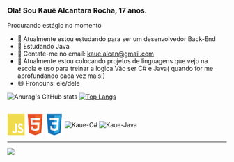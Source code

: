 ### Ola! Sou Kauê Alcantara Rocha, 17 anos.
Procurando estágio no momento

- 🔭 Atualmente estou estudando para ser um desenvolvedor Back-End
- 🌱 Estudando Java
- 💬 Contate-me no email: kaue.alcan@gmail.com
- 💬 Atualmente estou colocando projetos de linguagens que vejo na escola e uso para treinar a logica.Vão ser C# e Java( quando for me aprofundando cada vez mais!) 
- 😄 Pronouns: ele/dele


![Anurag's GitHub stats](https://github-readme-stats.vercel.app/api?username=garotodeprogramacao&theme=dracula&show_icons=true) [![Top Langs](https://github-readme-stats.vercel.app/api/top-langs/?username=garotodeprogramacao)](https://github.com/garotodeprogramacao/github-readme-stats)
<div>


</div>

<div style="display: inline_block"><br>
  <img align="center" alt="Kaue-Js" height="50" width="40" src="https://raw.githubusercontent.com/devicons/devicon/master/icons/javascript/javascript-plain.svg">
  <img align="center" alt="Kaue-HTML" height="50" width="40" src="https://raw.githubusercontent.com/devicons/devicon/master/icons/html5/html5-original.svg">
  <img align="center" alt="Kaue-CSS" height="50" width="40" src="https://raw.githubusercontent.com/devicons/devicon/master/icons/css3/css3-original.svg">
  <img align="center" alt="Kaue-C#" height="50" width="40" src="https://upload.wikimedia.org/wikipedia/commons/thumb/b/bd/Logo_C_sharp.svg/1820px-Logo_C_sharp.svg.png">
  <img align="center" alt="Kaue-Java" height="50" width="45" src="https://cdn.iconscout.com/icon/free/png-256/free-java-60-1174953.png"  
</div>
<hr>
<a href="https://www.instagram.com/alcantara_rochaa/" target="_blank"><img src="https://img.shields.io/badge/-Instagram-%23E4405F?style=for-the-badge&logo=instagram&logoColor=white" target="_blank"></a>
